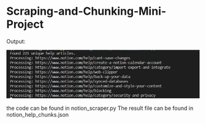 # Scraping-and-Chunking-Mini-Project

Output:

![2](1.jpg)

the code can be found in notion_scraper.py
The result file can be found in notion_help_chunks.json
